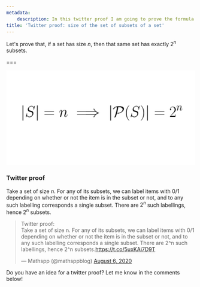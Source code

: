 ```yaml
---
metadata:
    description: In this twitter proof I am going to prove the formula for the amount of subsets a given set has.
title: 'Twitter proof: size of the set of subsets of a set'
---
```


Let's prove that, if a set has size $n$, then that same set has exactly $2^n$ subsets.

===

![|S| = n implies that |P(S)| = 2^n](subsets.png?cropResize=400,75)

### Twitter proof

Take a set of size $n$. For any of its subsets, we can label items with $0$/$1$ depending on whether or not the item is in the subset or not, and to any such labelling corresponds a single subset. There are $2^n$ such labellings, hence $2^n$ subsets.

<blockquote class="twitter-tweet"><p lang="en" dir="ltr">Twitter proof:<br>Take a set of size n. For any of its subsets, we can label items with 0/1 depending on whether or not the item is in the subset or not, and to any such labelling corresponds a single subset. There are 2^n such labellings, hence 2^n subsets.<a href="https://t.co/5uxKAi7D9T">https://t.co/5uxKAi7D9T</a></p>&mdash; Mathspp (@mathsppblog) <a href="https://twitter.com/mathsppblog/status/1291501878111502338?ref_src=twsrc%5Etfw">August 6, 2020</a></blockquote> <script async src="https://platform.twitter.com/widgets.js" charset="utf-8"></script>

Do you have an idea for a twitter proof? Let me know in the comments below!
